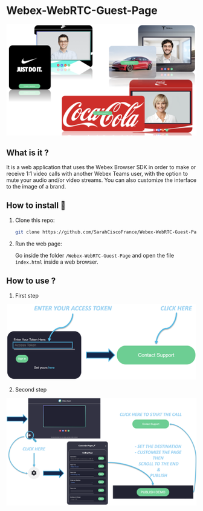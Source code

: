 # Webex-WebRTC-Guest-Page
<img src="https://raw.githubusercontent.com/SarahCiscoFrance/Webex-WebRTC-Guest-Page/main/screenshot.png" width="1200">

## What is it ?
It is a web application that uses the Webex Browser SDK in order to make or receive 1:1 video calls with another Webex Teams user, with the option to mute your audio and/or video streams. You can also customize the interface to the image of a brand.

## How to install 🔨

1. Clone this repo:

    ```sh
    git clone https://github.com/SarahCiscoFrance/Webex-WebRTC-Guest-Page.git
    ```
    
2. Run the web page:

    Go inside the folder ```/Webex-WebRTC-Guest-Page``` and open the file ``` index.html ``` inside a web browser.

## How to use ?

1. First step
<div style="text-align:center"><img src="https://raw.githubusercontent.com/SarahCiscoFrance/Webex-WebRTC-Guest-Page/main/screenshot2.png" width="500"></div>

2. Second step
<img src="https://raw.githubusercontent.com/SarahCiscoFrance/Webex-WebRTC-Guest-Page/main/screenshot3.png" width="1200">
